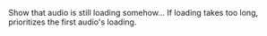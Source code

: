 Show that audio is still loading somehow...
If loading takes too long, prioritizes the first audio's loading.
